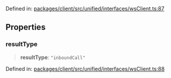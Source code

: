 Defined in: [packages/client/src/unified/interfaces/wsClient.ts:87](https://github.com/signalwire/signalwire-js/blob/52fa77b6c8db68f4c99b30b3776f45a4309e15bf/packages/client/src/unified/interfaces/wsClient.ts#L87)

## Properties

### resultType

> **resultType**: `"inboundCall"`

Defined in: [packages/client/src/unified/interfaces/wsClient.ts:88](https://github.com/signalwire/signalwire-js/blob/52fa77b6c8db68f4c99b30b3776f45a4309e15bf/packages/client/src/unified/interfaces/wsClient.ts#L88)
